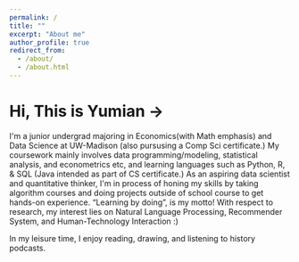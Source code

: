 ```yaml
---
permalink: /
title: ""
excerpt: "About me"
author_profile: true
redirect_from: 
  - /about/
  - /about.html
---
```


Hi, This is Yumian ->
=====

I'm a junior undergrad majoring in Economics(with Math emphasis) and Data Science at UW-Madison (also pursusing a Comp Sci certificate.) My coursework mainly involves data programming/modeling, statistical analysis, and econometrics etc, and learning languages such as Python, R, & SQL (Java intended as part of CS certificate.) As an aspiring data scientist and quantitative thinker, I'm in process of honing my skills by taking algorithm courses and doing projects outside of school course to get hands-on experience. “Learning by doing”, is my motto! With respect to research, my interest lies on Natural Language Processing, Recommender System, and Human-Technology Interaction :)

In my leisure time, I enjoy reading, drawing, and listening to history podcasts.

